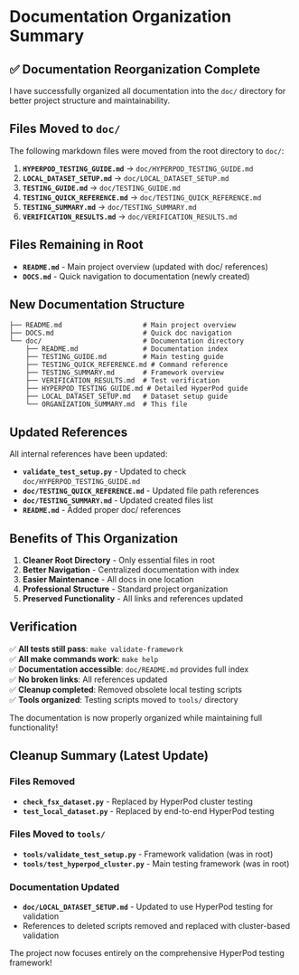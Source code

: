# Documentation Organization Summary

## ✅ Documentation Reorganization Complete

I have successfully organized all documentation into the `doc/` directory for better project structure and maintainability.

## Files Moved to `doc/`

The following markdown files were moved from the root directory to `doc/`:

1. **`HYPERPOD_TESTING_GUIDE.md`** → `doc/HYPERPOD_TESTING_GUIDE.md`
2. **`LOCAL_DATASET_SETUP.md`** → `doc/LOCAL_DATASET_SETUP.md`
3. **`TESTING_GUIDE.md`** → `doc/TESTING_GUIDE.md`
4. **`TESTING_QUICK_REFERENCE.md`** → `doc/TESTING_QUICK_REFERENCE.md`
5. **`TESTING_SUMMARY.md`** → `doc/TESTING_SUMMARY.md`
6. **`VERIFICATION_RESULTS.md`** → `doc/VERIFICATION_RESULTS.md`

## Files Remaining in Root

- **`README.md`** - Main project overview (updated with doc/ references)
- **`DOCS.md`** - Quick navigation to documentation (newly created)

## New Documentation Structure

```
├── README.md                    # Main project overview
├── DOCS.md                      # Quick doc navigation
└── doc/                         # Documentation directory
    ├── README.md                # Documentation index
    ├── TESTING_GUIDE.md         # Main testing guide
    ├── TESTING_QUICK_REFERENCE.md # Command reference
    ├── TESTING_SUMMARY.md       # Framework overview
    ├── VERIFICATION_RESULTS.md  # Test verification
    ├── HYPERPOD_TESTING_GUIDE.md # Detailed HyperPod guide
    ├── LOCAL_DATASET_SETUP.md   # Dataset setup guide
    └── ORGANIZATION_SUMMARY.md  # This file
```

## Updated References

All internal references have been updated:

- **`validate_test_setup.py`** - Updated to check `doc/HYPERPOD_TESTING_GUIDE.md`
- **`doc/TESTING_QUICK_REFERENCE.md`** - Updated file path references
- **`doc/TESTING_SUMMARY.md`** - Updated created files list
- **`README.md`** - Added proper doc/ references

## Benefits of This Organization

1. **Cleaner Root Directory** - Only essential files in root
2. **Better Navigation** - Centralized documentation with index
3. **Easier Maintenance** - All docs in one location
4. **Professional Structure** - Standard project organization
5. **Preserved Functionality** - All links and references updated

## Verification

✅ **All tests still pass**: `make validate-framework`  
✅ **All make commands work**: `make help`  
✅ **Documentation accessible**: `doc/README.md` provides full index  
✅ **No broken links**: All references updated  
✅ **Cleanup completed**: Removed obsolete local testing scripts  
✅ **Tools organized**: Testing scripts moved to `tools/` directory  

The documentation is now properly organized while maintaining full functionality!

## Cleanup Summary (Latest Update)

### Files Removed
- **`check_fsx_dataset.py`** - Replaced by HyperPod cluster testing
- **`test_local_dataset.py`** - Replaced by end-to-end HyperPod testing

### Files Moved to `tools/`
- **`tools/validate_test_setup.py`** - Framework validation (was in root)
- **`tools/test_hyperpod_cluster.py`** - Main testing framework (was in root)

### Documentation Updated
- **`doc/LOCAL_DATASET_SETUP.md`** - Updated to use HyperPod testing for validation
- References to deleted scripts removed and replaced with cluster-based validation

The project now focuses entirely on the comprehensive HyperPod testing framework!